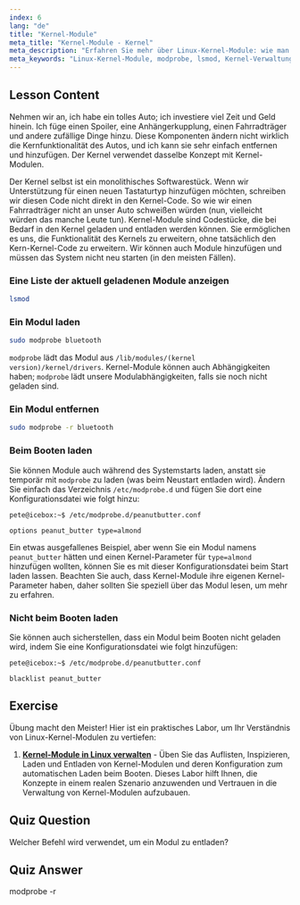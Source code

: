 ```yaml
---
index: 6
lang: "de"
title: "Kernel-Module"
meta_title: "Kernel-Module - Kernel"
meta_description: "Erfahren Sie mehr über Linux-Kernel-Module: wie man sie lädt, entlädt und verwaltet. Verstehen Sie die Befehle `modprobe` und `lsmod` zur Erweiterung der Kernel-Funktionalität. Beginnen Sie Ihre Linux-Reise!"
meta_keywords: "Linux-Kernel-Module, modprobe, lsmod, Kernel-Verwaltung, Linux-Tutorial, Linux für Anfänger, Linux-Anleitung"
---
```


## Lesson Content

Nehmen wir an, ich habe ein tolles Auto; ich investiere viel Zeit und Geld hinein. Ich füge einen Spoiler, eine Anhängerkupplung, einen Fahrradträger und andere zufällige Dinge hinzu. Diese Komponenten ändern nicht wirklich die Kernfunktionalität des Autos, und ich kann sie sehr einfach entfernen und hinzufügen. Der Kernel verwendet dasselbe Konzept mit Kernel-Modulen.

Der Kernel selbst ist ein monolithisches Softwarestück. Wenn wir Unterstützung für einen neuen Tastaturtyp hinzufügen möchten, schreiben wir diesen Code nicht direkt in den Kernel-Code. So wie wir einen Fahrradträger nicht an unser Auto schweißen würden (nun, vielleicht würden das manche Leute tun). Kernel-Module sind Codestücke, die bei Bedarf in den Kernel geladen und entladen werden können. Sie ermöglichen es uns, die Funktionalität des Kernels zu erweitern, ohne tatsächlich den Kern-Kernel-Code zu erweitern. Wir können auch Module hinzufügen und müssen das System nicht neu starten (in den meisten Fällen).

### Eine Liste der aktuell geladenen Module anzeigen

```bash
lsmod
```

### Ein Modul laden

```bash
sudo modprobe bluetooth
```

`modprobe` lädt das Modul aus `/lib/modules/(kernel version)/kernel/drivers`. Kernel-Module können auch Abhängigkeiten haben; `modprobe` lädt unsere Modulabhängigkeiten, falls sie noch nicht geladen sind.

### Ein Modul entfernen

```bash
sudo modprobe -r bluetooth
```

### Beim Booten laden

Sie können Module auch während des Systemstarts laden, anstatt sie temporär mit `modprobe` zu laden (was beim Neustart entladen wird). Ändern Sie einfach das Verzeichnis `/etc/modprobe.d` und fügen Sie dort eine Konfigurationsdatei wie folgt hinzu:

```plaintext
pete@icebox:~$ /etc/modprobe.d/peanutbutter.conf

options peanut_butter type=almond
```

Ein etwas ausgefallenes Beispiel, aber wenn Sie ein Modul namens `peanut_butter` hätten und einen Kernel-Parameter für `type=almond` hinzufügen wollten, können Sie es mit dieser Konfigurationsdatei beim Start laden lassen. Beachten Sie auch, dass Kernel-Module ihre eigenen Kernel-Parameter haben, daher sollten Sie speziell über das Modul lesen, um mehr zu erfahren.

### Nicht beim Booten laden

Sie können auch sicherstellen, dass ein Modul beim Booten nicht geladen wird, indem Sie eine Konfigurationsdatei wie folgt hinzufügen:

```plaintext
pete@icebox:~$ /etc/modprobe.d/peanutbutter.conf

blacklist peanut_butter
```

## Exercise

Übung macht den Meister! Hier ist ein praktisches Labor, um Ihr Verständnis von Linux-Kernel-Modulen zu vertiefen:

1. **[Kernel-Module in Linux verwalten](https://labex.io/de/labs/comptia-manage-kernel-modules-in-linux-590865)** - Üben Sie das Auflisten, Inspizieren, Laden und Entladen von Kernel-Modulen und deren Konfiguration zum automatischen Laden beim Booten. Dieses Labor hilft Ihnen, die Konzepte in einem realen Szenario anzuwenden und Vertrauen in die Verwaltung von Kernel-Modulen aufzubauen.

## Quiz Question

Welcher Befehl wird verwendet, um ein Modul zu entladen?

## Quiz Answer

modprobe -r
